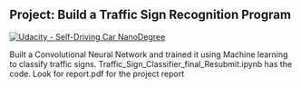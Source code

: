 ## Project: Build a Traffic Sign Recognition Program
[![Udacity - Self-Driving Car NanoDegree](https://s3.amazonaws.com/udacity-sdc/github/shield-carnd.svg)](http://www.udacity.com/drive)

Built a Convolutional Neural Network and trained it using Machine learning to classify traffic signs.
Traffic_Sign_Classifier_final_Resubmit.ipynb has the code.
Look for report.pdf for the project report
